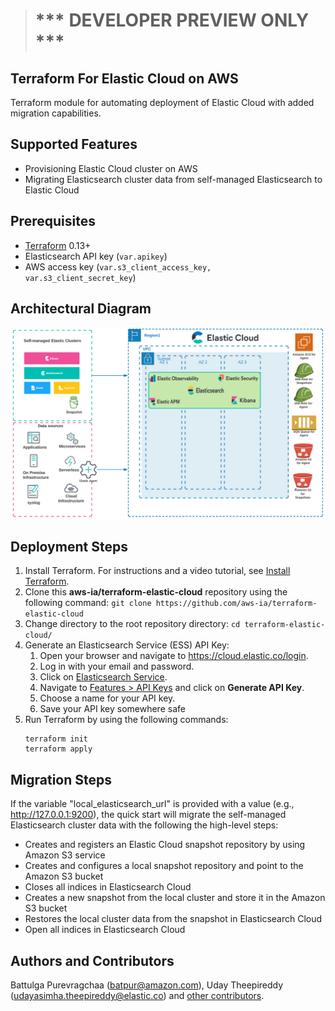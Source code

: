 > # *** DEVELOPER PREVIEW ONLY ***

## Terraform For Elastic Cloud on AWS
Terraform module for automating deployment of Elastic Cloud with added migration capabilities.

## Supported Features
- Provisioning Elastic Cloud cluster on AWS
- Migrating Elasticsearch cluster data from self-managed Elasticsearch to Elastic Cloud

## Prerequisites

- [Terraform](https://www.terraform.io/downloads.html) 0.13+
- Elasticsearch API key (`var.apikey`)
- AWS access key (`var.s3_client_access_key, var.s3_client_secret_key`)

## Architectural Diagram
![](docs/images/architectural_diagram.png)

## Deployment Steps
1. Install Terraform. For instructions and a video tutorial, see [Install Terraform](https://learn.hashicorp.com/tutorials/terraform/install-cli). 
2. Clone this **aws-ia/terraform-elastic-cloud** repository using the following command:
   `git clone https://github.com/aws-ia/terraform-elastic-cloud`
3. Change directory to the root repository directory: 
   `cd terraform-elastic-cloud/`
4. Generate an Elasticsearch Service (ESS) API Key:
   1. Open your browser and navigate to <https://cloud.elastic.co/login>.
   2. Log in with your email and password.
   3. Click on [Elasticsearch Service](https://cloud.elastic.co/deployments).
   4. Navigate to [Features > API Keys](https://cloud.elastic.co/deployment-features/keys) and click on **Generate API Key**.
   5. Choose a name for your API key.
   6. Save your API key somewhere safe
5. Run Terraform by using the following commands:
    ```
   terraform init
   terraform apply
    ```
   
## Migration Steps
If the variable "local_elasticsearch_url" is provided with a value (e.g., http://127.0.0.1:9200), the quick start will migrate the self-managed Elasticsearch cluster data with the following the high-level steps:
- Creates and registers an Elastic Cloud snapshot repository by using Amazon S3 service
- Creates and configures a local snapshot repository and point to the Amazon S3 bucket
- Closes all indices in Elasticsearch Cloud
- Creates a new snapshot from the local cluster and store it in the Amazon S3 bucket
- Restores the local cluster data from the snapshot in Elasticsearch Cloud
- Open all indices in Elasticsearch Cloud

## Authors and Contributors
   
Battulga Purevragchaa (batpur@amazon.com), Uday Theepireddy (udayasimha.theepireddy@elastic.co) and [other contributors](https://github.com/aws-ia/terraform-elastic-cloud/graphs/contributors).